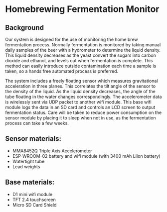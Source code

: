 # Homebrewing Fermentation Monitor

## Background
Our system is designed for the use of monitoring the home brew fermentation process. Normally fermentation is monitored by taking manual daily samples of the beer with a hydrometer to determine the liquid density. This liquid density decreases as the yeast convert the sugars into carbon dioxide and ethanol, and levels out when fermentation is complete. This method can easily introduce outside contamination each time a sample is taken, so a hands free automated process is preferred.  

The system includes a freely floating sensor which measures gravitational acceleration in three planes. This correlates the tilt angle of the sensor to the density of the liquid. As the liquid density decreases, the angle of the tube floating in the water changes correspondingly. The accelerometer data is wirelessly sent via UDP packet to another wifi module. This base wifi module logs the data in an SD card and controls an LCD screen to output fermentation status. Care will be taken to reduce power consumption on the sensor module by placing it to sleep when not in use, as the fermentation process can take a few weeks. 

## Sensor materials: 
* MMA8452Q Triple Axis Accelerometer
* ESP-WROOM-02 battery and wifi module (with 3400 mAh LiIon battery)
* Watertight tube
* Lead weights

## Base materials: 
* D1 mini wifi module
* TFT 2.4 touchscreen
* Micro SD Card Shield
